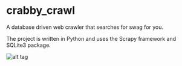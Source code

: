 # crabby_crawl
A database driven web crawler that searches for swag for you.

The project is written in Python and uses the Scrapy framework and SQLite3 package.

![alt tag](https://raw.github.com/smartsystems4u/crabby_crawl/master/crabby_crawl_overview.png)
